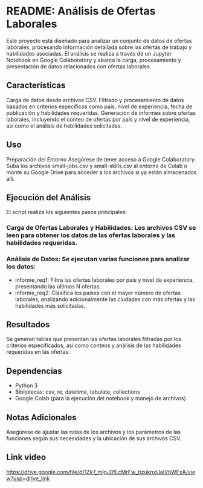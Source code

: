 # README: Análisis de Ofertas Laborales
Este proyecto está diseñado para analizar un conjunto de datos de ofertas laborales, procesando información detallada sobre las ofertas de trabajo y habilidades asociadas. El análisis se realiza a través de un Jupyter Notebook en Google Colaboratory y abarca la carga, procesamiento y presentación de datos relacionados con ofertas laborales.

## Características
Carga de datos desde archivos CSV.
Filtrado y procesamiento de datos basados en criterios específicos como país, nivel de experiencia, fecha de publicación y habilidades requeridas.
Generación de informes sobre ofertas laborales, incluyendo el conteo de ofertas por país y nivel de experiencia, así como el análisis de habilidades solicitadas.
## Uso
Preparación del Entorno
Asegúrese de tener acceso a Google Colaboratory.
Suba los archivos small-jobs.csv y small-skills.csv al entorno de Colab o monte su Google Drive para acceder a los archivos si ya están almacenados allí.
## Ejecución del Análisis
El script realiza los siguientes pasos principales:

### Carga de Ofertas Laborales y Habilidades: Los archivos CSV se leen para obtener los datos de las ofertas laborales y las habilidades requeridas.

### Análisis de Datos: Se ejecutan varias funciones para analizar los datos:

- informe_req1: Filtra las ofertas laborales por país y nivel de experiencia, presentando las últimas N ofertas.
- informe_req2: Clasifica los países con el mayor número de ofertas laborales, analizando adicionalmente las ciudades con más ofertas y las habilidades más solicitadas.
## Resultados
Se generan tablas que presentan las ofertas laborales filtradas por los criterios especificados, así como conteos y análisis de las habilidades requeridas en las ofertas.
## Dependencias
- Python 3
- Bibliotecas: csv, re, datetime, tabulate, collections
- Google Colab (para la ejecución del notebook y manejo de archivos)
## Notas Adicionales
Asegúrese de ajustar las rutas de los archivos y los parámetros de las funciones según sus necesidades y la ubicación de sus archivos CSV.
## Link video 
https://drive.google.com/file/d/1Zk7_mIgJ0fLcMrFw_bzuknxUaIVhWFxA/view?usp=drive_link
